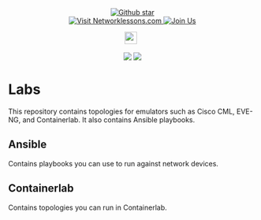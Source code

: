 <div align="center">
  <!-- GitHub Stars Badge -->
  <a href="https://github.com/networklessons/labs/stargazers">
    <img src="https://img.shields.io/github/stars/networklessons/labs?color=4BB797&logo=github" alt="Github star" />
  </a> <br>
  <!-- Website Badge -->
  <a href="https://networklessons.com">
    <img src="https://img.shields.io/badge/Website-networklessons.com-5381B5" alt="Visit Networklessons.com" />
  </a>
  <!-- Join Now Badge -->
  <a href="https://networklessons.com/sign-up">
    <img src="https://img.shields.io/badge/Community-Join%20Now-FFC369?logo=community" alt="Join Us" />
  </a>
<p align="center">
    <a href="https://x.com/networklessons"><img height="25" src="https://upload.wikimedia.org/wikipedia/commons/thumb/c/cc/X_icon.svg/150px-X_icon.svg.png" alt="x" /></a> &nbsp;
</p>
<a href="https://forum.networklessons.com/" alt="Discourse">
        <img src="https://img.shields.io/badge/discourse-browse_forum-red.svg?color=4BB797&logo=discourse" /></a>
    <a href="https://www.youtube.com/c/networklessons/" alt="YouTube">
        <img src="https://img.shields.io/badge/youtube-watch_videos-red.svg?color=4BB797&logo=youtube" /></a>
</div>

# Labs

This repository contains topologies for emulators such as Cisco CML, EVE-NG, and Containerlab. It also contains Ansible playbooks.

## Ansible

Contains playbooks you can use to run against network devices.

## Containerlab

Contains topologies you can run in Containerlab.
